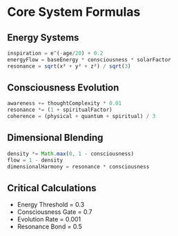 # Core System Formulas

## Energy Systems
```typescript
inspiration = e^(-age/20) + 0.2
energyFlow = baseEnergy * consciousness * solarFactor
resonance = sqrt(x² + y² + z²) / sqrt(3)
```

## Consciousness Evolution
```typescript
awareness += thoughtComplexity * 0.01
resonance *= (1 + spiritualFactor)
coherence = (physical + quantum + spiritual) / 3
```

## Dimensional Blending
```typescript
density *= Math.max(0, 1 - consciousness)
flow = 1 - density
dimensionalHarmony = resonance * consciousness
```

## Critical Calculations
- Energy Threshold = 0.3
- Consciousness Gate = 0.7
- Evolution Rate = 0.001
- Resonance Bond = 0.5
